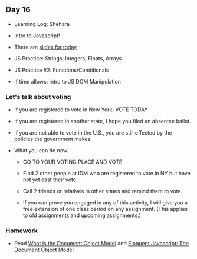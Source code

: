 ## Day 16

* Learning Log: Shehara

* Intro to Javascript!

* There are [slides for today](https://docs.google.com/presentation/d/1wz898KBb-3fPLuEn_LOuTSauqoS6zQs8rzXgRsiiWnM/edit?usp=sharing)

* JS Practice: Strings, Integers, Floats, Arrays

* JS Practice #2: Functions/Conditionals

* If time allows: Intro to JS DOM Manipulation

### Let's talk about voting

* If you are registered to vote in New York, VOTE TODAY

* If you are registered in another state, I hope you filed an absentee ballot.

* If you are not able to vote in the U.S., you are still effected by the policies the government makes. 

* What you can do now:

    * GO TO YOUR VOTING PLACE AND VOTE
    
    * Find 2 other people at IDM who are registered to vote in NY but have not yet cast their vote.
    
    * Call 2 friends or relatives in other states and remind them to vote.
    
    * If you can prove you engaged in any of this activity, I will give you a free extension of one class period on any assignment. (This applies to old assignments and upcoming assignments.)


### Homework

* Read [What is the Document Object Model](https://www.w3.org/TR/DOM-Level-1/introduction.html) and [Eloquent Javascript: The Document Object Model](http://eloquentjavascript.net/14_dom.html)